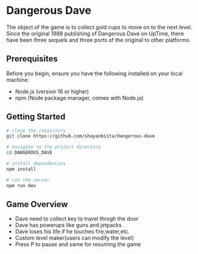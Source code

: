 # Dangerous Dave

The object of the game is to collect gold cups to move on to the next level. Since the original 1988 publishing of Dangerous Dave on UpTime, there have been three sequels and three ports of the original to other platforms.

## Prerequisites

Before you begin, ensure you have the following installed on your local machine:

- Node.js (version 16 or higher)
- npm (Node package manager, comes with Node.js)

## Getting Started

```sh
# clone the repository
git clone https://github.com/shayanbista/dangerous-dave

# navigate to the project directory
cd DANGEROUS_DAVE

# install dependencies
npm install

# run the server
npm run dev

```

## Game Overview
 - Dave need to collect key to travel throgh the door
 - Dave has powerups like guns and jetpacks
 - Dave loses his life if he touches fire,water,etc.
 - Custom level maker(users can modify the level)
 - Press P to pause and same for resuming the game

